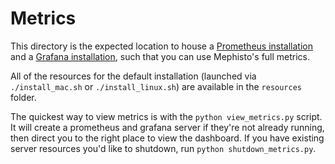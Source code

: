 <!---
  Copyright (c) Meta Platforms and its affiliates.
  This source code is licensed under the MIT license found in the
  LICENSE file in the root directory of this source tree.
-->

# Metrics

This directory is the expected location to house a [Prometheus installation](https://prometheus.io/download/) and a [Grafana installation](https://grafana.com/grafana/download/7.3.0-381ff45epre?platform=mac), such that you can use Mephisto's full metrics. 

All of the resources for the default installation (launched via `./install_mac.sh` or `./install_linux.sh`) are available in the `resources` folder. 

The quickest way to view metrics is with the `python view_metrics.py` script. It will create a prometheus and grafana server if they're not already running, then direct you to the right place to view the dashboard. If you have existing server resources you'd like to shutdown, run `python shutdown_metrics.py`.
